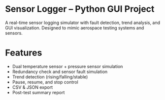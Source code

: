 # Sensor Logger – Python GUI Project

A real-time sensor logging simulator with fault detection, trend analysis, and GUI visualization. Designed to mimic aerospace testing systems and sensors.

# Features
- Dual temperature sensor + pressure sensor simulation
- Redundancy check and sensor fault simulation
- Trend detection (rising/falling/stable)
- Pause, resume, and stop control
- CSV & JSON export
- Post-test summary report

